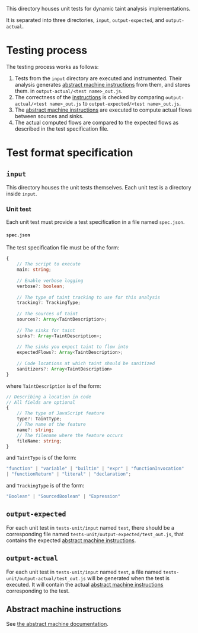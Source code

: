 This directory houses unit tests for dynamic taint analysis implementations.

It is separated into three directories, `input`, `output-expected`, and 
`output-actual`.

# Testing process

The testing process works as follows:
1. Tests from the `input` directory are executed and instrumented. Their analysis
   generates 
   [abstract machine instructions](#abstract-machine-instructions) 
   from them, and stores them.
   in `output-actual/<test name>_out.js`.
2. The correctness of the [instructions](#abstract-machine-instructions) is
   checked by comparing `output-actual/<test name>_out.js` to
   `output-expected/<test name>_out.js`.
3. The [abstract machine instructions](#abstract-machine-instructions) are
   executed to compute actual flows between sources and sinks.
4. The actual computed flows are compared to the expected flows as described in
   the test specification file.
   
# Test format specification

## `input`
This directory houses the unit tests themselves. Each unit test is a directory
inside `input`.

### Unit test

Each unit test must provide a test specification in a file named `spec.json`.

#### `spec.json`

The test specification file must be of the form:

```typescript
{
    // The script to execute
    main: string;
    
    // Enable verbose logging
    verbose?: boolean;
    
    // The type of taint tracking to use for this analysis
    tracking?: TrackingType;
    
    // The sources of taint
    sources?: Array<TaintDescription>;
    
    // The sinks for taint
    sinks?: Array<TaintDescription>;
    
    // The sinks you expect taint to flow into
    expectedFlows?: Array<TaintDescription>;
    
    // Code locations at which taint should be sanitized
    sanitizers?: Array<TaintDescription>
}
```

where `TaintDescription` is of the form:

```typescript
// Describing a location in code
// All fields are optional
{
    // The type of JavaScript feature
    type?: TaintType;
    // The name of the feature
    name?: string;
    // The filename where the feature occurs
    fileName: string;
}
```

and `TaintType` is of the form:

```typescript
"function" | "variable" | "builtin" | "expr" | "functionInvocation" 
| "functionReturn" | "literal" | "declaration";
```

and `TrackingType` is of the form:
```typescript
"Boolean" | "SourcedBoolean" | "Expression"
```

## `output-expected`

For each unit test in `tests-unit/input` named `test`, there should be a
corresponding file named `tests-unit/output-expected/test_out.js`, that contains
the expected
[abstract machine instructions](#abstract-machine-instructions).

## `output-actual`

For each unit test in `tests-unit/input` named `test`, a file named
`tests-unit/output-actual/test_out.js` will be generated when the test is
executed. It will contain the actual 
[abstract machine instructions](#abstract-machine-instructions) corresponding to
the test.

## Abstract machine instructions

See [the abstract machine documentation](../ts/src/abstractMachine/).
